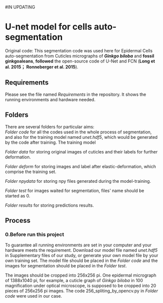 #IN UPDATING
# U-net model for cells auto-segmentation
Original code:
This segmentation code was used here for Epidermal Cells auto-segmentation from Cuticles micrographs of **_Ginkgo biloba_** and **fossil ginkgoaleans**, **followed** the open-source code of U-Net and FCN (**Long et al. 2015； Ronneberger et al. 2015**). 

Requirements
--
Please see the file named _Requirements_ in the repository. It shows the running environments and hardware needed.

Folders
--
There are several folders for particular aims:	
_Folder code_ for all the codes used in the whole process of segmentation, and also for the training model named _unet.hdf5_, which would be generated by the code after training. The training model 

_Folder data_ for storing original images of cuticles and their labels for further deformation.	

_Folder deform_ for storing images and label after elastic-deformation, which comprise the training set.	

_Folder npydata_ for storing npy files generated during the model-training.	

_Folder test_ for images waited for segmentation, files' name should be started as 0.	

_Folder results_ for storing predictions results.	

Process
--
### 0.Before run this project
To guarantee all running environments are set in your computer and your hardware meets the requirement.
Download our model file named _unet.hdf5_ in Supplementary files of our study, or generate your own model file by your own training set. The model file should be placed in the _Folder code_ and the images for segmentation should be placed in the _Folder test_.

The images should be cropped into 256x256 pi. One epidermal micrograph of 1388x1040 pi, for example, a cuticle graph of _Ginkgo biloba_ in 100 magnification under optical microscope, is supposed to be cropped into 20 pieces of 256x256 pi images. The code 256_spliting_by_opencv.py in _Folder code_ were used in our case.
